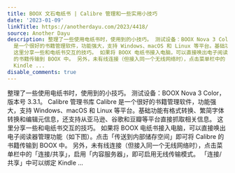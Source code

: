 ```yaml
---
title: BOOX 文石电纸书 | Calibre 管理和一些实用小技巧
date: '2023-01-09'
linkTitle: https://anotherdayu.com/2023/4418/
source: Another Dayu
description: 整理了一些使用电纸书时，使用到的小技巧。 测试设备：BOOX Nova 3 Color，版本号 3.3.1。 Calibre 管理书库 Calibre
  是一个很好的书籍管理软件，功能强大，支持 Windows、macOS 和 Linux 等平台。基础功能有格式转换、繁简字体转换和编辑元信息，还支持从亚马逊、谷歌和豆瓣等平台直接抓取相关信息。
  这里分享一些和电纸书交互的技巧。 如果将 BOOX 电纸书接入电脑，可以直接唤出电子阅读器管理功能（如下图）。点击「传送到内部储存空间」即可将 Calibre
  的书籍传输到 BOOX 中。 另外，未有线连接（但接入同一个无线网络时），点击菜单栏中的「连接/共享」，启用「内容服务器」，即可启用无线传输模式。 「连接/共享」中可以绑定
  Kindle ...
disable_comments: true
---
```

整理了一些使用电纸书时，使用到的小技巧。 测试设备：BOOX Nova 3 Color，版本号 3.3.1。 Calibre 管理书库 Calibre 是一个很好的书籍管理软件，功能强大，支持 Windows、macOS 和 Linux 等平台。基础功能有格式转换、繁简字体转换和编辑元信息，还支持从亚马逊、谷歌和豆瓣等平台直接抓取相关信息。 这里分享一些和电纸书交互的技巧。 如果将 BOOX 电纸书接入电脑，可以直接唤出电子阅读器管理功能（如下图）。点击「传送到内部储存空间」即可将 Calibre 的书籍传输到 BOOX 中。 另外，未有线连接（但接入同一个无线网络时），点击菜单栏中的「连接/共享」，启用「内容服务器」，即可启用无线传输模式。 「连接/共享」中可以绑定 Kindle ...